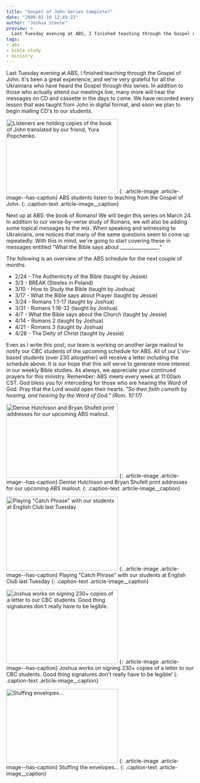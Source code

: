 ```yaml
---
title: "Gospel of John Series Complete!"
date: "2009-02-19 12:49:23"
author: "Joshua Steele"
preview: >
  Last Tuesday evening at ABS, I finished teaching through the Gospel of John. It's been a great experience, and we're very grateful for all the Ukrainians who have heard the Gospel through this series. In addition to those who actually attend our meetings live, many more will hear the messages on CD and cassette in the days to come. We have recorded every lesson that was taught from John in digital format, and soon we plan to begin mailing CD's to our students.
tags:
- abs
- bible study
- ministry
---
```


Last Tuesday evening at ABS, I finished teaching through the Gospel of John. It's been a great experience, and we're very grateful for all the Ukrainians who have heard the Gospel through this series. In addition to those who actually attend our meetings live, many more will hear the messages on CD and cassette in the days to come. We have recorded every lesson that was taught from John in digital format, and soon we plan to begin mailing CD's to our students.

<a href="//d21yo20tm8bmc2.cloudfront.net/2009/02/dsc_4845.jpg"><img class="size-medium wp-image-409" title="dsc_4845" src="//d21yo20tm8bmc2.cloudfront.net/2009/02/dsc_4845-300x199.jpg" alt="Listeners are holding copies of the book of John translated by our friend, Yura Popchenko." width="300" height="199" /></a>
{: .article-image .article-image--has-caption}
ABS students listen to teaching from the Gospel of John.
{: .caption-text .article-image__caption}

Next up at ABS: the book of Romans! We will begin this series on March 24. In addition to our verse-by-verse study of Romans, we will also be adding some topical messages to the mix. When speaking and witnessing to Ukrainians, one notices that many of the same questions seem to come up repeatedly. With this in mind, we're going to start covering these in messages entitled "What the Bible says about \_\_\_\_\_\_\_\_\_\_\_\_\_\_\_\_."

The following is an overview of the ABS schedule for the next couple of months.

* 2/24 - The Authenticity of the Bible (taught by Jessie)
* 3/3 - BREAK (Steeles in Poland)
* 3/10 - How to Study the Bible (taught by Joshua)
* 3/17 - What the Bible says about Prayer (taught by Jessie)
* 3/24 - Romans 1:1-17 (taught by Joshua)
* 3/31 - Romans 1:18-32 (taught by Joshua)
* 4/7 - What the Bible says about the Church (taught by Jessie)
* 4/14 - Romans 2 (taught by Joshua)
* 4/21 - Romans 3 (taught by Joshua)
* 4/28 - The Deity of Christ (taught by Jessie)

Even as I write this post, our team is working on another large mailout to notify our CBC students of the upcoming schedule for ABS. All of our L'viv-based students (over 230 altogether) will receive a letter including the schedule above. It is our hope that this will serve to generate more interest in our weekly Bible studies. As always, we appreciate your continued prayers for this ministry. Remember: ABS meets every week at 11:00am CST. God bless you for interceding for those who are hearing the Word of God. Pray that the Lord would open their hearts. *"So then faith cometh by hearing, and hearing by the Word of God." (Rom. 10:17)*

<a href="//d21yo20tm8bmc2.cloudfront.net/2009/02/dsc_4997.jpg"><img class="size-medium wp-image-472" title="dsc_4997" src="//d21yo20tm8bmc2.cloudfront.net/2009/02/dsc_4997-300x199.jpg" alt="Denise Hutchison and Bryan Shufelt print addresses for our upcoming ABS mailout." width="300" height="199" /></a>
{: .article-image .article-image--has-caption}
Denise Hutchison and Bryan Shufelt print addresses for our upcoming ABS mailout.
{: .caption-text .article-image__caption}

<a href="//d21yo20tm8bmc2.cloudfront.net/2009/02/dsc_4991.jpg"><img class="size-medium wp-image-473" title="dsc_4991" src="//d21yo20tm8bmc2.cloudfront.net/2009/02/dsc_4991-300x199.jpg" alt="Playing &quot;Catch Phrase&quot; with our students at English Club last Tuesday." width="300" height="199" /></a>
{: .article-image .article-image--has-caption}
Playing "Catch Phrase" with our students at English Club last Tuesday
{: .caption-text .article-image__caption}

<a href="//d21yo20tm8bmc2.cloudfront.net/2009/02/dsc_5003.jpg"><img class="size-medium wp-image-482" title="dsc_5003" src="//d21yo20tm8bmc2.cloudfront.net/2009/02/dsc_5003-300x199.jpg" alt="Joshua works on signing 230+ copies of a letter to our CBC students. Good thing signatures don't really have to be legible." width="300" height="199" /></a>
{: .article-image .article-image--has-caption}
Joshua works on signing 230+ copies of a letter to our CBC students. Good thing signatures don't really have to be legible!
{: .caption-text .article-image__caption}

<a href="//d21yo20tm8bmc2.cloudfront.net/2009/02/dsc_5000.jpg"><img class="size-medium wp-image-480" title="dsc_5000" src="//d21yo20tm8bmc2.cloudfront.net/2009/02/dsc_5000-300x199.jpg" alt="Stuffing envelopes..." width="300" height="199" /></a>
{: .article-image .article-image--has-caption}
Stuffing the envelopes...
{: .caption-text .article-image__caption}
